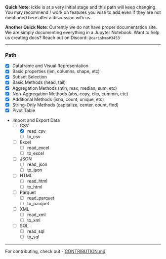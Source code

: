 <b>Quick Note</b>: Ickle is at a very initial stage and this path will keep changing. You may recommend / work on features you wish to add even if they are not mentioned here after a discussion with us.

<b>Another Quick Note</b>: Currently we do not have proper documentation site. We are simply documenting everything in a Jupyter Notebook. Want to help us creating docs? Reach out on Discord: `@carishma#3453`

<hr />

### Path

- [x]  Dataframe and Visual Representation
- [x]  Basic properties (len, columns, shape, etc)
- [x]  Subset Selection
- [x]  Basic Methods (head, tail)
- [x]  Aggregation Methods (min, max, median, sum, etc)
- [x]  Non-Aggregation Methods (abs, copy, clip, cummin, etc)
- [x]  Additional Methods (isna, count, unique, etc)
- [x]  String-Only Methods (capitalize, center, count, find)
- [x]  Pivot Table
- Import and Export Data
    - [ ]  CSV
        - [x]  read_csv
        - [ ]  to_csv
    - [ ]  Excel
        - [ ]  read_excel
        - [ ]  to_excel
    - [ ]  JSON
        - [ ]  read_json
        - [ ]  to_json
    - [ ]  HTML
        - [ ]  read_html
        - [ ]  to_html
    - [ ]  Parquet
        - [ ]  read_parquet
        - [ ]  to_parquet
    - [ ]  XML
        - [ ]  read_xml
        - [ ]  to_xml
    - [ ]  SQL
        - [ ]  read_sql
        - [ ]  to_sql

<hr />

For contributing, check out - [CONTRIBUTION.md](CONTRIBUTION.md)
